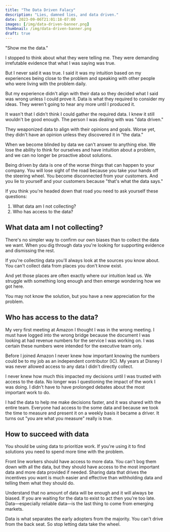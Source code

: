 ```yaml
---
title: "The Data Driven Falacy"
description: "Lies, damned lies, and data driven."
date: 2023-09-06T21:01:18-07:00
images: [/img/data-driven-banner.png]
thumbnail: /img/data-driven-banner.png
draft: true
---
```


"Show me the data."

I stopped to think about what they were telling me.
They were demanding irrefutable evidence that what I was saying was true.

But I never said it was true.
I said it was my intuition based on my experiences being close to the problem and speaking with other people who were living with the problem daily.

But my experience didn't align with their data so they decided what I said was wrong unless I could prove it.
Data is what they required to consider my ideas.
They weren't going to hear any more until I produced it.

It wasn't that I didn't think I could gather the required data.
I knew it still wouldn't be good enough.
The person I was dealing with was "data driven."

They weaponized data to align with their opinions and goals.
Worse yet, they didn't have an opinion unless they discovered it in "the data."

When we become blinded by data we can't answer to anything else.
We lose the ability to think for ourselves and have intuition about a problem, and we can no longer be proactive about solutions.

Being driven by data is one of the worse things that can happen to your company.
You will lose sight of the road because you take your hands off the steering wheel.
You become disconnected from your customers.
And you lie to yourself and your customers because "that's what the data says."

If you think you're headed down that road you need to ask yourself these questions:

1. What data am I not collecting?
1. Who has access to the data?

## What data am I not collecting?

There's no simpler way to confirm our own biases than to collect the data we want.
When you dig through data you're looking for supporting evidence and dismissing the rest.

If you're collecting data you'll always look at the sources you know about.
You can't collect data from places you don't know exist.

And yet those places are often exactly where our intuition lead us.
We struggle with something long enough and then emerge wondering how we got here.

You may not know the solution, but you have a new appreciation for the problem.

## Who has access to the data?

My very first meeting at Amazon I thought I was in the wrong meeting.
I must have logged into the wrong bridge because the document I was looking at had revenue numbers for the service I was working on.
I was certain these numbers were intended for the executive team only.

Before I joined Amazon I never knew how important knowing the numbers could be to my job as an independent contributor (IC).
My years at Disney I was never allowed access to any data I didn't directly collect.

I never knew how much this impacted my decisions until I was trusted with access to the data.
No longer was I questioning the impact of the work I was doing.
I didn't have to have prolonged debates about the most important work to do.

I had the data to help me make decisions faster, and it was shared with the entire team.
Everyone had access to the some data and because we took the time to measure and present it on a weekly basis it became a driver.
It turns out "you are what you measure" really is true.

## How to succeed with data

You should be using data to prioritize work.
If you're using it to find solutions you need to spend more time with the problem.

Front line workers should have access to more data.
You can't bog them down with all the data, but they should have access to the most important data and more data provided if needed.
Sharing data that drives the incentives you want is much easier and effective than withholding data and telling them what they should do.

Understand that no amount of data will be enough and it will always be biased.
If you are waiting for the data to exist to act then you're too late.
Data—especially reliable data—is the last thing to come from emerging markets.

Data is what separates the early adopters from the majority.
You can't drive from the back seat.
So stop letting data take the wheel.

